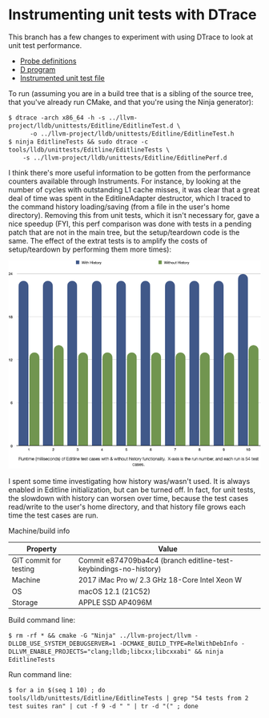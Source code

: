 # Instrumenting unit tests with DTrace

This branch has a few changes to experiment with using DTrace to look at unit test performance.

* [Probe definitions](lldb/unittests/Editline/EditlineTest.d)
* [D program](lldb/unittests/Editline/EditlinePerf.d)
* [Instrumented unit test file](lldb/unittests/Editline/EditlineTest.cpp)

To run (assuming you are in a build tree that is a sibling of the source tree, that you've already run CMake, and that you're using the Ninja generator):

```
$ dtrace -arch x86_64 -h -s ../llvm-project/lldb/unittests/Editline/EditlineTest.d \
      -o ../llvm-project/lldb/unittests/Editline/EditlineTest.h
$ ninja EditlineTests && sudo dtrace -c tools/lldb/unittests/Editline/EditlineTests \
    -s ../llvm-project/lldb/unittests/Editline/EditlinePerf.d
```

I think there's more useful information to be gotten from the performance counters available through Instruments.  For instance, by looking at the number of cycles with outstanding L1 cache misses, it was clear that a great deal of time was spent in the EditlineAdapter destructor, which I traced to the command history loading/saving (from a file in the user's home directory).  Removing this from unit tests, which it isn't necessary for, gave a nice speedup (FYI, this perf comparison was done with tests in a pending patch that are not in the main tree, but the setup/teardown code is the same.  The effect of the extrat tests is to amplify the costs of setup/teardown by performing them more times):

![Chart showing performance with/without history](chart.png)

I spent some time investigating how history was/wasn't used.  It is always enabled in Editline initialization, but can be turned off.  In fact, for unit tests, the slowdown with history can worsen over time, because the test cases read/write to the user's home directory, and that history file grows each time the test cases are run.

Machine/build info


| Property | Value |
|----------|-------|
| GIT commit for testing | Commit e874709ba4c4 (branch editline-test-keybindings-no-history) |
| Machine | 2017 iMac Pro w/ 2.3 GHz 18-Core Intel Xeon W |
| OS      | macOS 12.1 (21C52) |
| Storage | APPLE SSD AP4096M |


Build command line:

```
$ rm -rf * && cmake -G "Ninja" ../llvm-project/llvm -DLLDB_USE_SYSTEM_DEBUGSERVER=1 -DCMAKE_BUILD_TYPE=RelWithDebInfo -DLLVM_ENABLE_PROJECTS="clang;lldb;libcxx;libcxxabi" && ninja EditlineTests
```

Run command line:

```
$ for a in $(seq 1 10) ; do tools/lldb/unittests/Editline/EditlineTests | grep "54 tests from 2 test suites ran" | cut -f 9 -d " " | tr -d "(" ; done
```
